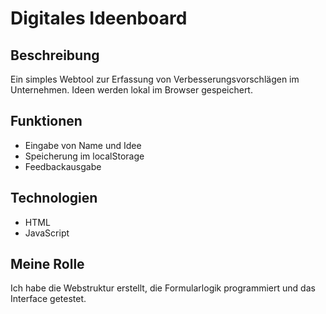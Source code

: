 # Digitales Ideenboard

## Beschreibung
Ein simples Webtool zur Erfassung von Verbesserungsvorschlägen im Unternehmen. Ideen werden lokal im Browser gespeichert.

## Funktionen
- Eingabe von Name und Idee
- Speicherung im localStorage
- Feedbackausgabe

## Technologien
- HTML
- JavaScript

## Meine Rolle
Ich habe die Webstruktur erstellt, die Formularlogik programmiert und das Interface getestet.
